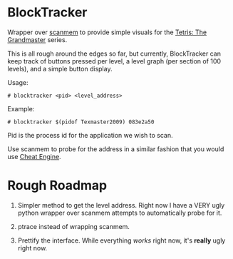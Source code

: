 BlockTracker
============

Wrapper over [scanmem](https://github.com/coolwanglu/scanmem) to provide simple visuals for the [Tetris: The Grandmaster](https://en.wikipedia.org/wiki/Tetris:_The_Grand_Master) series.

This is all rough around the edges so far, but currently, BlockTracker can keep track of buttons pressed per level, a level graph (per section of 100 levels), and a simple button display.

Usage:

    # blocktracker <pid> <level_address>

Example:

    # blocktracker $(pidof Texmaster2009) 083e2a50

Pid is the process id for the application we wish to scan.

Use scanmem to probe for the address in a similar fashion that you would use [Cheat Engine](http://www.cheatengine.org/).


Rough Roadmap
=============

1. Simpler method to get the level address. Right now I have a VERY ugly python wrapper over scanmem attempts to automatically probe for it.

1. ptrace instead of wrapping scanmem.

3. Prettify the interface. While everything _works_ right now, it's __really__ ugly right now.
